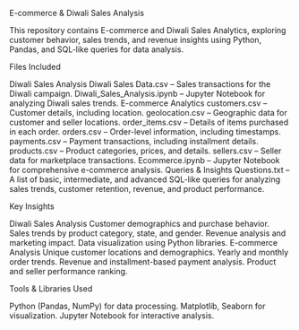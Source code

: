 E-commerce & Diwali Sales Analysis

This repository contains E-commerce and Diwali Sales Analytics, exploring customer behavior, sales trends, and revenue insights using Python, Pandas, and SQL-like queries for data analysis.

Files Included

Diwali Sales Analysis
Diwali Sales Data.csv – Sales transactions for the Diwali campaign.
Diwali_Sales_Analysis.ipynb – Jupyter Notebook for analyzing Diwali sales trends.
E-commerce Analytics
customers.csv – Customer details, including location.
geolocation.csv – Geographic data for customer and seller locations.
order_items.csv – Details of items purchased in each order.
orders.csv – Order-level information, including timestamps.
payments.csv – Payment transactions, including installment details.
products.csv – Product categories, prices, and details.
sellers.csv – Seller data for marketplace transactions.
Ecommerce.ipynb – Jupyter Notebook for comprehensive e-commerce analysis.
Queries & Insights
Questions.txt – A list of basic, intermediate, and advanced SQL-like queries for analyzing sales trends, customer retention, revenue, and product performance.

Key Insights

Diwali Sales Analysis
Customer demographics and purchase behavior.
Sales trends by product category, state, and gender.
Revenue analysis and marketing impact.
Data visualization using Python libraries.
E-commerce Analysis
Unique customer locations and demographics.
Yearly and monthly order trends.
Revenue and installment-based payment analysis.
Product and seller performance ranking.

Tools & Libraries Used

Python (Pandas, NumPy) for data processing.
Matplotlib, Seaborn for visualization.
Jupyter Notebook for interactive analysis.
